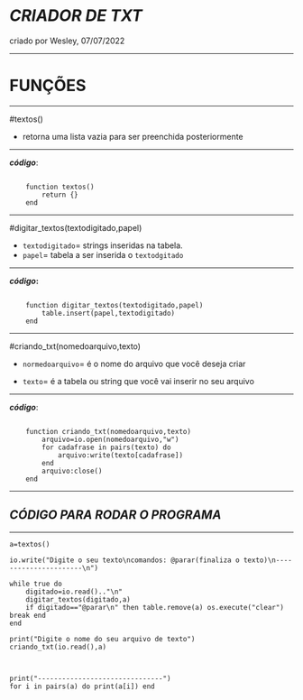 # *CRIADOR DE TXT*
criado por Wesley, 07/07/2022

---

# FUNÇÕES
---

#textos()
- retorna uma lista vazia para ser preenchida posteriormente

---
**_código_**:
```

    function textos()
        return {}
    end
```

---

#digitar_textos(textodigitado,papel)
 - `textodigitado`= strings inseridas na tabela.
 - `papel`= tabela a ser inserida o `textodgitado`
---
**_código_:**
```

    function digitar_textos(textodigitado,papel)
    	table.insert(papel,textodigitado)
    end

```
---

#criando_txt(nomedoarquivo,texto)

- `normedoarquivo`= é o nome do arquivo que você deseja criar

- `texto`= é a tabela ou string que você vai inserir no seu arquivo

---
**_código_**:

```

    function criando_txt(nomedoarquivo,texto)
    	arquivo=io.open(nomedoarquivo,"w")
    	for cadafrase in pairs(texto) do
    		arquivo:write(texto[cadafrase])
    	end
    	arquivo:close()
    end

```
----
## *CÓDIGO PARA RODAR O PROGRAMA*
---

```
a=textos()

io.write("Digite o seu texto\ncomandos: @parar(finaliza o texto)\n----------------------\n")

while true do
	digitado=io.read().."\n"
	digitar_textos(digitado,a)
	if digitado=="@parar\n" then table.remove(a) os.execute("clear") break end
end

print("Digite o nome do seu arquivo de texto")
criando_txt(io.read(),a)



print("-------------------------------")
for i in pairs(a) do print(a[i]) end

```



